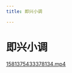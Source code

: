 ```yaml
---
title: 即兴小调

---
```

# 即兴小调

[1581375433378134.mp4](/img/1581375433378134.mp4 "1581375433378134.mp4")